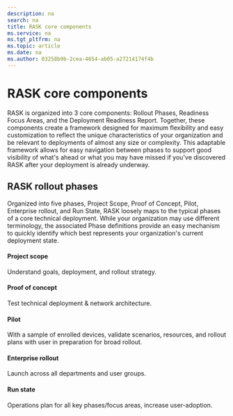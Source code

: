 ```yaml
---
description: na
search: na
title: RASK core components
ms.service: na
ms.tgt_pltfrm: na
ms.topic: article
ms.date: na
ms.author: 03258b9b-2cea-4654-ab05-a27214174f4b
---
```

# RASK core components
RASK is organized into 3 core components: Rollout Phases, Readiness Focus Areas, and the Deployment Readiness Report.  Together, these components create a framework designed for maximum flexibility and easy customization to reflect the unique characteristics of your organization and be relevant to deployments of almost any size or complexity. This adaptable framework allows for easy navigation between phases to support good visibility of what's ahead or what you may have missed if you've discovered RASK after your deployment is already underway.

## RASK rollout phases
Organized into five phases, Project Scope, Proof of Concept, Pilot, Enterprise rollout, and Run State, RASK loosely maps to the typical phases of a core technical deployment. While your organization may use different terminology, the associated Phase definitions provide an easy mechanism to quickly identify which best represents your organization's current deployment state.

#### Project scope
Understand goals, deployment, and rollout strategy.

#### Proof of concept
Test technical deployment &amp; network architecture.

#### Pilot
With a sample of enrolled devices, validate scenarios, resources, and rollout plans with user in preparation for broad rollout.

#### Enterprise rollout
Launch across all departments and user groups.

#### Run state
Operations plan for all key phases/focus areas, increase user-adoption.

